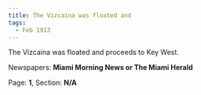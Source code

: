 ```yaml
---  
title: The Vizcaina was floated and  
tags:  
  - Feb 1913  
---  
```

  
The Vizcaina was floated and proceeds to Key West.  
  
Newspapers: **Miami Morning News or The Miami Herald**  
  
Page: **1**, Section: **N/A** 
